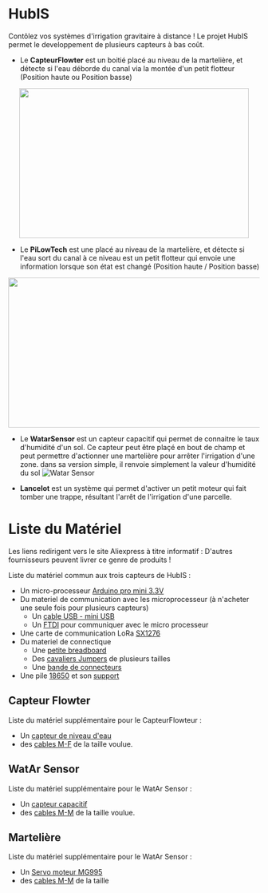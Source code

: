 # HubIS

Contôlez vos systèmes d'irrigation gravitaire à distance ! Le projet HubIS permet le developpement de plusieurs capteurs à bas coût. 

- Le **CapteurFlowter** est un boitié placé au niveau de la martelière, et détecte si l'eau déborde du canal via la montée d'un petit flotteur (Position haute ou Position basse)

<p align="center">
  <img width="460" height="300" src="https://user-images.githubusercontent.com/24956276/171176651-7885a446-3800-4e8c-ab6d-e9c1b162edfd.png">
</p>

- Le **PiLowTech** est une placé au niveau de la martelière, et détecte si l'eau sort du canal à ce niveau est un petit flotteur qui envoie une information lorsque son état est changé (Position haute / Position basse)

<p align="center">
  <img width="660" height="300" src="https://user-images.githubusercontent.com/24956276/171178057-83645072-a6ad-4224-a129-8c37954bd16f.png">
</p>

- Le **WatarSensor** est un capteur capacitif qui permet de connaitre le taux d'humidité d'un sol. Ce capteur peut être plaçé en bout de champ et peut permettre d'actionner une martelière pour arrêter l'irrigation d'une zone. dans sa version simple, il renvoie simplement la valeur d'humidité du sol
![Watar Sensor](https://user-images.githubusercontent.com/24956276/171176488-8cc74e6c-c3f6-4d16-8e4a-b6d77da6c881.jpg)

- **Lancelot** est un système qui permet d'activer un petit moteur qui fait tomber une trappe, résultant l'arrêt de l'irrigation d'une parcelle.

# Liste du Matériel
Les liens redirigent vers le site Aliexpress à titre informatif : D'autres fournisseurs peuvent livrer ce genre de produits ! 

Liste du matériel commun aux trois capteurs de HubIS : 

- Un micro-processeur [Arduino pro mini 3.3V](https://fr.aliexpress.com/item/32821902128.html?spm=a2g0o.productlist.0.0.4ea83f60h7JWI0&algo_pvid=38e1b424-35ff-425a-a42c-1276408fff65&algo_exp_id=38e1b424-35ff-425a-a42c-1276408fff65-1&pdp_ext_f=%7B%22sku_id%22%3A%2267225925113%22%7D&pdp_pi=-1%3B4.08%3B-1%3B-1%40salePrice%3BEUR%3Bsearch-mainSearch)
- Du materiel de communication avec les microprocesseur (à n'acheter une seule fois pour plusieurs capteurs)
  - Un [cable USB - mini USB](https://fr.aliexpress.com/item/1005002978737000.html?spm=a2g0o.productlist.0.0.3e595de2S3YILW&algo_pvid=46864e2f-e3f6-4c67-8893-587e3655681b&algo_exp_id=46864e2f-e3f6-4c67-8893-587e3655681b-0&pdp_ext_f=%7B%22sku_id%22%3A%2212000023042444119%22%7D&pdp_pi=-1%3B1.6%3B-1%3B65%40salePrice%3BEUR%3Bsearch-mainSearch)
  - Un [FTDI](https://fr.aliexpress.com/item/32460118879.html?spm=a2g0o.productlist.0.0.663d6dd2k0WBFN&algo_pvid=a27a1804-25ef-4cca-ac79-6b0babefaff3&algo_exp_id=a27a1804-25ef-4cca-ac79-6b0babefaff3-0&pdp_ext_f=%7B%22sku_id%22%3A%2257041576669%22%7D&pdp_pi=-1%3B1.33%3B-1%3B-1%40salePrice%3BEUR%3Bsearch-mainSearch) pour communiquer avec le micro processeur
- Une carte de communication LoRa [SX1276](https://fr.aliexpress.com/item/4000180826939.html?spm=a2g0o.productlist.0.0.159530acIDSYuy&algo_pvid=6043410b-5fe4-4dfb-9c6f-4f6f0008d24f&algo_exp_id=6043410b-5fe4-4dfb-9c6f-4f6f0008d24f-7&pdp_ext_f=%7B%22sku_id%22%3A%2210000000658383494%22%7D&pdp_pi=-1%3B3.81%3B-1%3B-1%40salePrice%3BEUR%3Bsearch-mainSearch)
- Du materiel de connectique
  - Une [petite breadboard](https://fr.aliexpress.com/item/32711841420.html?spm=a2g0o.productlist.0.0.55c12a6b0FZJQz&algo_pvid=4be2dec8-bf95-4407-8ff7-9a93c33605ad&algo_exp_id=4be2dec8-bf95-4407-8ff7-9a93c33605ad-1&pdp_ext_f=%7B%22sku_id%22%3A%2260928567388%22%7D&pdp_pi=-1%3B1.02%3B-1%3B-1%40salePrice%3BEUR%3Bsearch-mainSearch)
  - Des [cavaliers Jumpers](https://fr.aliexpress.com/item/1005002828254543.html?spm=a2g0o.productlist.0.0.293f4868ss5eVs&algo_pvid=bdf5d51c-405a-43b1-a0ad-a34bbc6cb9cf&algo_exp_id=bdf5d51c-405a-43b1-a0ad-a34bbc6cb9cf-1&pdp_ext_f=%7B%22sku_id%22%3A%2212000022367973906%22%7D&pdp_pi=-1%3B4.7%3B-1%3B156%40salePrice%3BEUR%3Bsearch-mainSearch) de plusieurs tailles
  - Une [bande de connecteurs](https://fr.aliexpress.com/item/32651418137.html?gatewayAdapt=glo2fra&spm=a2g0o.order_list.0.0.21ef5e5bOSVfyT)
- Une pile [18650](https://fr.aliexpress.com/item/32807032859.html?spm=a2g0o.productlist.0.0.2af63abbDiq71g&algo_pvid=2e3a3c09-991c-4c4f-8f64-7eb89c567085&algo_exp_id=2e3a3c09-991c-4c4f-8f64-7eb89c567085-0&pdp_ext_f=%7B%22sku_id%22%3A%2265139771902%22%7D&pdp_pi=-1%3B4.89%3B-1%3B-1%40salePrice%3BEUR%3Bsearch-mainSearch) et son [support](https://fr.aliexpress.com/item/1005001707889794.html?gatewayAdapt=glo2fra&spm=a2g0o.order_list.0.0.21ef5e5blPeHAN)

## Capteur Flowter
Liste du matériel supplémentaire pour le CapteurFlowteur : 

- Un [capteur de niveau d'eau](https://fr.aliexpress.com/item/32988554390.html?spm=a2g0o.productlist.0.0.39392ec7R3YW7m&algo_pvid=6bbe5437-b904-494b-9c8b-3d9ff1c7bcac&algo_exp_id=6bbe5437-b904-494b-9c8b-3d9ff1c7bcac-0&pdp_ext_f=%7B%22sku_id%22%3A%2266845333367%22%7D&pdp_pi=-1%3B0.84%3B-1%3B-1%40salePrice%3BEUR%3Bsearch-mainSearch)
- des [cables M-F](https://fr.aliexpress.com/item/32951870747.html?spm=a2g0o.productlist.0.0.74cf7188db3v8I&algo_pvid=0ce807a8-74d8-4064-bd64-870e37476d28&algo_exp_id=0ce807a8-74d8-4064-bd64-870e37476d28-5&pdp_ext_f=%7B%22sku_id%22%3A%2266291478012%22%7D&pdp_pi=-1%3B1.0%3B-1%3B-1%40salePrice%3BEUR%3Bsearch-mainSearch) de la taille voulue.

## WatAr Sensor
Liste du matériel supplémentaire pour le WatAr Sensor : 

- Un [capteur capacitif](https://fr.aliexpress.com/item/32908693444.html?spm=a2g0o.productlist.0.0.68065411IokKyO&algo_pvid=4752ace8-302a-4c14-967f-84619b11e580&algo_exp_id=4752ace8-302a-4c14-967f-84619b11e580-2&pdp_ext_f=%7B%22sku_id%22%3A%2210000001112702586%22%7D&pdp_pi=-1%3B0.75%3B-1%3B-1%40salePrice%3BEUR%3Bsearch-mainSearch)
- des [cables M-M](https://fr.aliexpress.com/item/32951870747.html?spm=a2g0o.productlist.0.0.74cf7188db3v8I&algo_pvid=0ce807a8-74d8-4064-bd64-870e37476d28&algo_exp_id=0ce807a8-74d8-4064-bd64-870e37476d28-5&pdp_ext_f=%7B%22sku_id%22%3A%2266291478012%22%7D&pdp_pi=-1%3B1.0%3B-1%3B-1%40salePrice%3BEUR%3Bsearch-mainSearch) de la taille voulue.

## Martelière
Liste du matériel supplémentaire pour le WatAr Sensor : 

- Un [Servo moteur MG995](https://fr.aliexpress.com/item/1005002401494033.html?spm=a2g0o.productlist.0.0.729f3827t6kegM&algo_pvid=07dc4806-fb75-4148-aae9-bd0ffd82331a&algo_exp_id=07dc4806-fb75-4148-aae9-bd0ffd82331a-7&pdp_ext_f=%7B%22sku_id%22%3A%2212000020531533064%22%7D&pdp_pi=-1%3B3.78%3B-1%3B187%40salePrice%3BEUR%3Bsearch-mainSearch)
- des [cables M-M](https://fr.aliexpress.com/item/32951870747.html?spm=a2g0o.productlist.0.0.74cf7188db3v8I&algo_pvid=0ce807a8-74d8-4064-bd64-870e37476d28&algo_exp_id=0ce807a8-74d8-4064-bd64-870e37476d28-5&pdp_ext_f=%7B%22sku_id%22%3A%2266291478012%22%7D&pdp_pi=-1%3B1.0%3B-1%3B-1%40salePrice%3BEUR%3Bsearch-mainSearch) de la taille 
